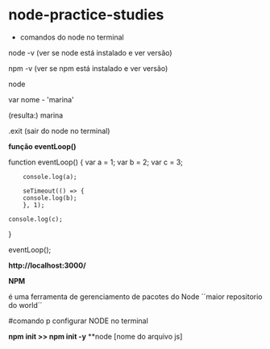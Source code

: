 # node-practice-studies

- comandos do node no terminal

node -v (ver se node está instalado e ver versão)

npm -v (ver se npm está instalado e ver versão)

node

var nome - 'marina'

(resulta:) marina

.exit (sair do node no terminal)


**função eventLoop()**

function eventLoop() {
        var a = 1;
        var b = 2;
        var c = 3;
      
        console.log(a);
      
        seTimeout(() => {
        console.log(b);
        }, 1);
      
    console.log(c);
}

eventLoop(); 

**http://localhost:3000/**





**NPM** 

é uma ferramenta de gerenciamento de pacotes do Node
´´maior repositorio do world´´


#comando p configurar NODE no terminal

**npm init >> npm init -y**
**node [nome do arquivo js]


      
